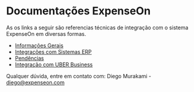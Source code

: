 # Documentações ExpenseOn

As os links a seguir são referencias técnicas de integração com o sistema ExpenseOn em diversas formas.

- [Informações Gerais](./General.md)
- [Integrações com Sistemas ERP](./ERP.md)
- [Pendências](./Pendencies.md)
- [Integração com UBER Business](./Uber.md)

Qualquer dúvida, entre em contato com: Diego Murakami - <diego@expenseon.com>
